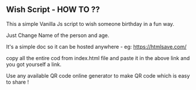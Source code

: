 ## Wish Script - HOW TO ??

This a simple Vanilla Js script to wish someone birthday in a fun way.

Just Change Name of the person and age.

It's a simple doc so it can be hosted anywhere - eg: https://htmlsave.com/ 

copy all the entire cod from index.html file and paste it in the above link and you got yourself a link.

Use any available QR code online generator to make QR code which is easy to share !
